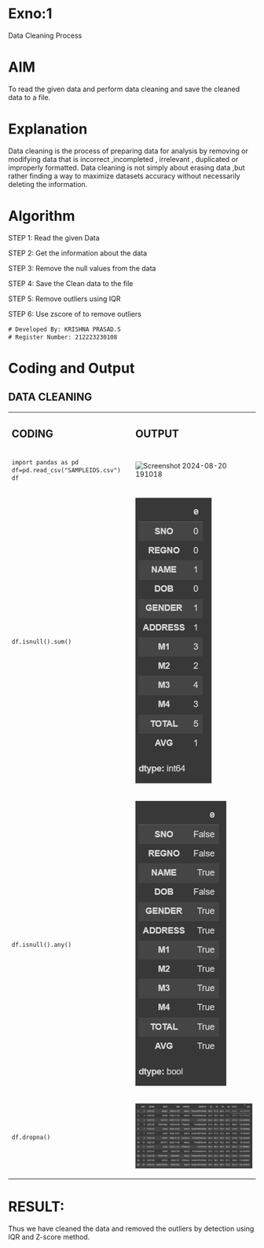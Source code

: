 # Exno:1
Data Cleaning Process

# AIM
To read the given data and perform data cleaning and save the cleaned data to a file.

# Explanation
Data cleaning is the process of preparing data for analysis by removing or modifying data that is incorrect ,incompleted , irrelevant , duplicated or improperly formatted. Data cleaning is not simply about erasing data ,but rather finding a way to maximize datasets accuracy without necessarily deleting the information.

# Algorithm
STEP 1: Read the given Data

STEP 2: Get the information about the data

STEP 3: Remove the null values from the data

STEP 4: Save the Clean data to the file

STEP 5: Remove outliers using IQR

STEP 6: Use zscore of to remove outliers


```
# Developed By: KRISHNA PRASAD.S
# Register Number: 212223230108
```

# Coding and Output

## DATA CLEANING

<table>
  <tr>
    <td width=50%>


  ## CODING

  </td>
  <td>
              
## OUTPUT

</td>
</tr>
<tr>
    <td width=50%>


```
import pandas as pd
df=pd.read_csv("SAMPLEIDS.csv")
df
```
  </td>
  <td>
              

![Screenshot 2024-08-20 191018](https://github.com/user-attachments/assets/0f993a41-db77-40a8-8ef8-dcbb670935d9)


</td>
</tr>

<tr>
    <td width=50%>


```
df.isnull().sum()
```
  </td>
  <td>
              

![alt text](<Screenshot 2024-08-20 191813.png>)

</td>
</tr>

<tr>
    <td width=50%>


```
df.isnull().any()
```
  </td>
  <td>
              

![alt text](<Screenshot 2024-08-20 191945.png>)
</td>
</tr>

<tr>
    <td width=50%>


```
df.dropna()
```
  </td>
  <td>
              

![alt text](<Screenshot 2024-08-20 192053.png>)
</td>
</tr>


</table>

# RESULT:
Thus we have cleaned the data and removed the outliers by detection using IQR and Z-score method.
